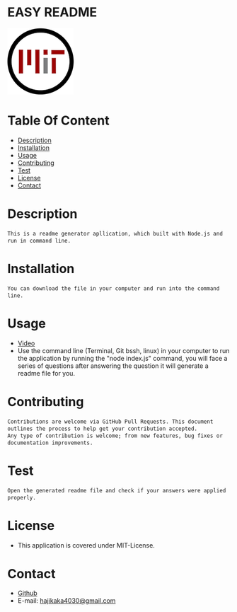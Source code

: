 # EASY README

![view1](./images/MIT-License.png)

# Table Of Content

- [Description](#Description)
- [Installation](#Installation)
- [Usage](#Usage)
- [Contributing](#Contributing)
- [Test](#test)
- [License](#License)
- [Contact](#Contact)

# Description

    This is a readme generator apllication, which built with Node.js and run in command line.

# Installation

    You can download the file in your computer and run into the command line.

# Usage

- [Video](https://drive.google.com/file/d/1X9cRQGHdwDr8cEZCXUBTp4V9V9urPT3v/view)
- Use the command line (Terminal, Git bssh, linux) in your computer to run the application by running the "node index.js" command, you will face a series of questions after answering the question it will generate a readme file for you.

# Contributing

    Contributions are welcome via GitHub Pull Requests. This document outlines the process to help get your contribution accepted.
    Any type of contribution is welcome; from new features, bug fixes or documentation improvements.

# Test

    Open the generated readme file and check if your answers were applied properly.

# License

- This application is covered under MIT-License.

# Contact

- [Github](https://github.com/jawidanfar1015)
- E-mail: hajikaka4030@gmail.com
